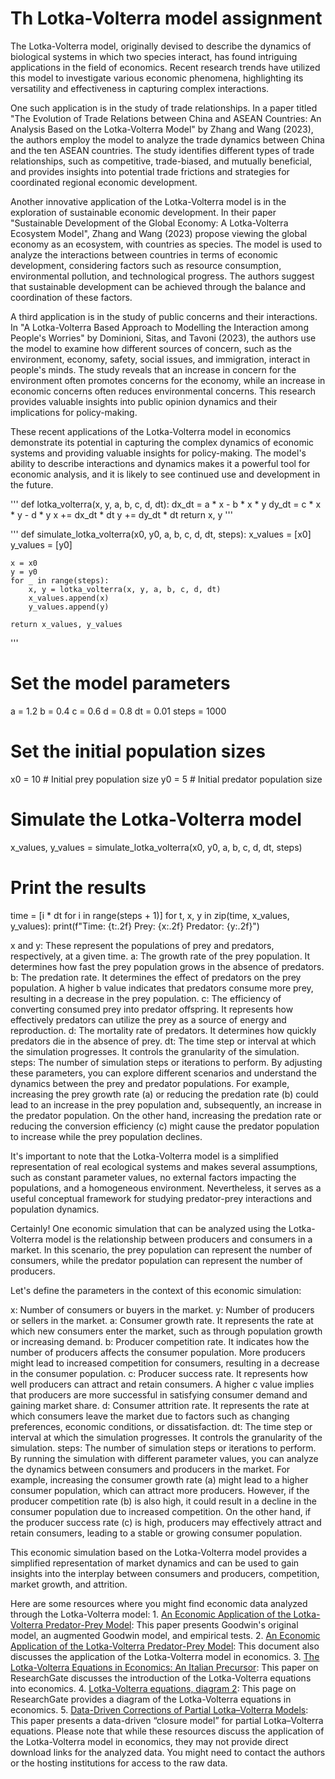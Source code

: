 # Th Lotka-Volterra model assignment

The Lotka-Volterra model, originally devised to describe the dynamics of biological systems in which two species interact, has found intriguing applications in the field of economics. Recent research trends have utilized this model to investigate various economic phenomena, highlighting its versatility and effectiveness in capturing complex interactions.

One such application is in the study of trade relationships. In a paper titled "The Evolution of Trade Relations between China and ASEAN Countries: An Analysis Based on the Lotka-Volterra Model" by Zhang and Wang (2023), the authors employ the model to analyze the trade dynamics between China and the ten ASEAN countries. The study identifies different types of trade relationships, such as competitive, trade-biased, and mutually beneficial, and provides insights into potential trade frictions and strategies for coordinated regional economic development.

Another innovative application of the Lotka-Volterra model is in the exploration of sustainable economic development. In their paper "Sustainable Development of the Global Economy: A Lotka-Volterra Ecosystem Model", Zhang and Wang (2023) propose viewing the global economy as an ecosystem, with countries as species. The model is used to analyze the interactions between countries in terms of economic development, considering factors such as resource consumption, environmental pollution, and technological progress. The authors suggest that sustainable development can be achieved through the balance and coordination of these factors.

A third application is in the study of public concerns and their interactions. In "A Lotka-Volterra Based Approach to Modelling the Interaction among People's Worries" by Dominioni, Sitas, and Tavoni (2023), the authors use the model to examine how different sources of concern, such as the environment, economy, safety, social issues, and immigration, interact in people's minds. The study reveals that an increase in concern for the environment often promotes concerns for the economy, while an increase in economic concerns often reduces environmental concerns. This research provides valuable insights into public opinion dynamics and their implications for policy-making.

These recent applications of the Lotka-Volterra model in economics demonstrate its potential in capturing the complex dynamics of economic systems and providing valuable insights for policy-making. The model's ability to describe interactions and dynamics makes it a powerful tool for economic analysis, and it is likely to see continued use and development in the future.

'''
def lotka_volterra(x, y, a, b, c, d, dt):
    dx_dt = a * x - b * x * y
    dy_dt = c * x * y - d * y
    x += dx_dt * dt
    y += dy_dt * dt
    return x, y
'''

'''
def simulate_lotka_volterra(x0, y0, a, b, c, d, dt, steps):
    x_values = [x0]
    y_values = [y0]

    x = x0
    y = y0
    for _ in range(steps):
        x, y = lotka_volterra(x, y, a, b, c, d, dt)
        x_values.append(x)
        y_values.append(y)

    return x_values, y_values
'''

# Set the model parameters
a = 1.2
b = 0.4
c = 0.6
d = 0.8
dt = 0.01
steps = 1000

# Set the initial population sizes
x0 = 10  # Initial prey population size
y0 = 5   # Initial predator population size

# Simulate the Lotka-Volterra model
x_values, y_values = simulate_lotka_volterra(x0, y0, a, b, c, d, dt, steps)

# Print the results
time = [i * dt for i in range(steps + 1)]
for t, x, y in zip(time, x_values, y_values):
    print(f"Time: {t:.2f}   Prey: {x:.2f}   Predator: {y:.2f}")


x and y: These represent the populations of prey and predators, respectively, at a given time.
a: The growth rate of the prey population. It determines how fast the prey population grows in the absence of predators.
b: The predation rate. It determines the effect of predators on the prey population. A higher b value indicates that predators consume more prey, resulting in a decrease in the prey population.
c: The efficiency of converting consumed prey into predator offspring. It represents how effectively predators can utilize the prey as a source of energy and reproduction.
d: The mortality rate of predators. It determines how quickly predators die in the absence of prey.
dt: The time step or interval at which the simulation progresses. It controls the granularity of the simulation.
steps: The number of simulation steps or iterations to perform.
By adjusting these parameters, you can explore different scenarios and understand the dynamics between the prey and predator populations. For example, increasing the prey growth rate (a) or reducing the predation rate (b) could lead to an increase in the prey population and, subsequently, an increase in the predator population. On the other hand, increasing the predation rate or reducing the conversion efficiency (c) might cause the predator population to increase while the prey population declines.

It's important to note that the Lotka-Volterra model is a simplified representation of real ecological systems and makes several assumptions, such as constant parameter values, no external factors impacting the populations, and a homogeneous environment. Nevertheless, it serves as a useful conceptual framework for studying predator-prey interactions and population dynamics.

Certainly! One economic simulation that can be analyzed using the Lotka-Volterra model is the relationship between producers and consumers in a market. In this scenario, the prey population can represent the number of consumers, while the predator population can represent the number of producers.

Let's define the parameters in the context of this economic simulation:

x: Number of consumers or buyers in the market.
y: Number of producers or sellers in the market.
a: Consumer growth rate. It represents the rate at which new consumers enter the market, such as through population growth or increasing demand.
b: Producer competition rate. It indicates how the number of producers affects the consumer population. More producers might lead to increased competition for consumers, resulting in a decrease in the consumer population.
c: Producer success rate. It represents how well producers can attract and retain consumers. A higher c value implies that producers are more successful in satisfying consumer demand and gaining market share.
d: Consumer attrition rate. It represents the rate at which consumers leave the market due to factors such as changing preferences, economic conditions, or dissatisfaction.
dt: The time step or interval at which the simulation progresses. It controls the granularity of the simulation.
steps: The number of simulation steps or iterations to perform.
By running the simulation with different parameter values, you can analyze the dynamics between consumers and producers in the market. For example, increasing the consumer growth rate (a) might lead to a higher consumer population, which can attract more producers. However, if the producer competition rate (b) is also high, it could result in a decline in the consumer population due to increased competition. On the other hand, if the producer success rate (c) is high, producers may effectively attract and retain consumers, leading to a stable or growing consumer population.

This economic simulation based on the Lotka-Volterra model provides a simplified representation of market dynamics and can be used to gain insights into the interplay between consumers and producers, competition, market growth, and attrition.

Here are some resources where you might find economic data analyzed through the Lotka-Volterra model:
    1. [An Economic Application of the Lotka-Volterra Predator-Prey Model](https://digital.fandm.edu/_flysystem/fedora/2022-04/view_328.pdf): This paper presents Goodwin's original model, an augmented Goodwin model, and empirical tests.
    2. [An Economic Application of the Lotka-Volterra Predator-Prey Model](https://www.yumpu.com/en/document/view/27802595/an-economic-application-of-the-lotka-volterra-predator-prey-model-): This document also discusses the application of the Lotka-Volterra model in economics.
    3. [The Lotka-Volterra Equations in Economics: An Italian Precursor](https://www.researchgate.net/publication/46559093_The_Lotka-Volterra_Equations_in_Economics_An_Italian_Precursor): This paper on ResearchGate discusses the introduction of the Lotka-Volterra equations into economics.
    4. [Lotka-Volterra equations, diagram 2](https://www.researchgate.net/figure/Lotka-Volterra-equations-diagram-2_fig2_46559093): This page on ResearchGate provides a diagram of the Lotka-Volterra equations in economics.
    5. [Data-Driven Corrections of Partial Lotka–Volterra Models](https://www.mdpi.com/1099-4300/22/11/1313): This paper presents a data-driven “closure model” for partial Lotka–Volterra equations.
Please note that while these resources discuss the application of the Lotka-Volterra model in economics, they may not provide direct download links for the analyzed data. You might need to contact the authors or the hosting institutions for access to the raw data.
